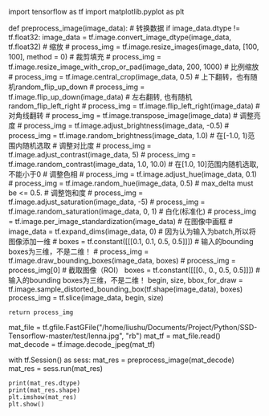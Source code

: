 import tensorflow as tf 
import matplotlib.pyplot as plt 


def preprocess_image(image_data):
    # 转换数据
    if image_data.dtype != tf.float32:
        image_data = tf.image.convert_image_dtype(image_data, tf.float32)
    # 缩放
    # process_img = tf.image.resize_images(image_data, [100, 100], method = 0)
    # 裁剪填充
    # process_img = tf.image.resize_image_with_crop_or_pad(image_data, 200, 1000)
    # 比例缩放
    # process_img = tf.image.central_crop(image_data, 0.5)
    # 上下翻转，也有随机random_flip_up_down
    # process_img = tf.image.flip_up_down(image_data)
    # 左右翻转, 也有随机random_flip_left_right
    # process_img = tf.image.flip_left_right(image_data)
    # 对角线翻转
    # process_img = tf.image.transpose_image(image_data)
    # 调整亮度
    # process_img = tf.image.adjust_brightness(image_data, -0.5)
    # process_img = tf.image.random_brightness(image_data, 1.0) # 在[-1.0, 1)范围内随机选取
    # 调整对比度
    # process_img = tf.image.adjust_contrast(image_data, 5)
    # process_img = tf.image.random_contrast(image_data, 1.0, 10.0) # 在[1.0, 10]范围内随机选取, 不能小于0
    # 调整色相
    # process_img = tf.image.adjust_hue(image_data, 0.1)
    # process_img = tf.image.random_hue(image_data, 0.5) # max_delta must be <= 0.5.
    # 调整饱和度
    # process_img = tf.image.adjust_saturation(image_data, -5)
    # process_img = tf.image.random_saturation(image_data, 0, 1)
    # 白化(标准化)
    # process_img = tf.image.per_image_standardization(image_data)
    # 在图像中画框 
    # image_data = tf.expand_dims(image_data, 0) # 因为认为输入为batch,所以将图像添加一维
    # boxes = tf.constant([[[0.1, 0.1, 0.5, 0.5]]]) # 输入的bounding boxes为三维，不是二维！
    # process_img = tf.image.draw_bounding_boxes(image_data, boxes)
    # process_img = process_img[0]
    # 截取图像（ROI）
    boxes = tf.constant([[[0., 0., 0.5, 0.5]]]) # 输入的bounding boxes为三维，不是二维！
    begin, size, bbox_for_draw = tf.image.sample_distorted_bounding_box(tf.shape(image_data), boxes)
    process_img = tf.slice(image_data, begin, size)
    
    return process_img

mat_file = tf.gfile.FastGFile("/home/liushu/Documents/Project/Python/SSD-Tensorflow-master/test/lenna.jpg", "rb")
mat_tf = mat_file.read()
mat_decode = tf.image.decode_jpeg(mat_tf)

with tf.Session() as sess:
    mat_res = preprocess_image(mat_decode)
    mat_res = sess.run(mat_res)

    print(mat_res.dtype)
    print(mat_res.shape)
    plt.imshow(mat_res)
    plt.show()
